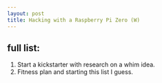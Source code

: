 ```yaml
---
layout: post
title: Hacking with a Raspberry Pi Zero (W)
---
```


## full list:

1. Start a kickstarter with research on a whim idea.
2. Fitness plan and starting this list I guess.
